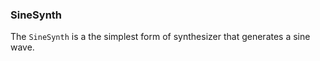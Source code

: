 ### SineSynth

The `SineSynth` is a the simplest form of synthesizer that generates a sine wave. 


